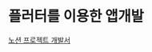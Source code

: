 # 플러터를 이용한 앱개발

[노션 프로젝트 개발서](https://swamp-antimatter-30f.notion.site/LED-1e4f9f9829d480e78056d313298a312d?pvs=4)
